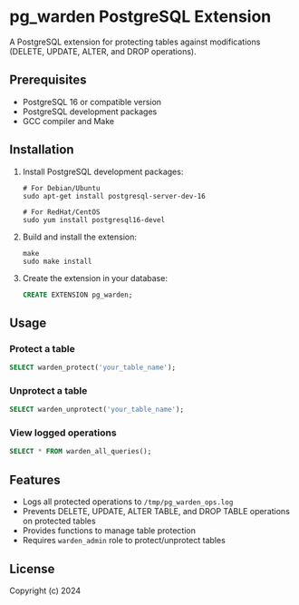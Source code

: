 # pg_warden PostgreSQL Extension

A PostgreSQL extension for protecting tables against modifications (DELETE, UPDATE, ALTER, and DROP operations).

## Prerequisites

- PostgreSQL 16 or compatible version
- PostgreSQL development packages
- GCC compiler and Make

## Installation

1. Install PostgreSQL development packages:
   ```
   # For Debian/Ubuntu
   sudo apt-get install postgresql-server-dev-16
   
   # For RedHat/CentOS
   sudo yum install postgresql16-devel
   ```

2. Build and install the extension:
   ```
   make
   sudo make install
   ```

3. Create the extension in your database:
   ```sql
   CREATE EXTENSION pg_warden;
   ```

## Usage

### Protect a table

```sql
SELECT warden_protect('your_table_name');
```

### Unprotect a table

```sql
SELECT warden_unprotect('your_table_name');
```

### View logged operations

```sql
SELECT * FROM warden_all_queries();
```

## Features

- Logs all protected operations to `/tmp/pg_warden_ops.log`
- Prevents DELETE, UPDATE, ALTER TABLE, and DROP TABLE operations on protected tables
- Provides functions to manage table protection
- Requires `warden_admin` role to protect/unprotect tables

## License

Copyright (c) 2024 
